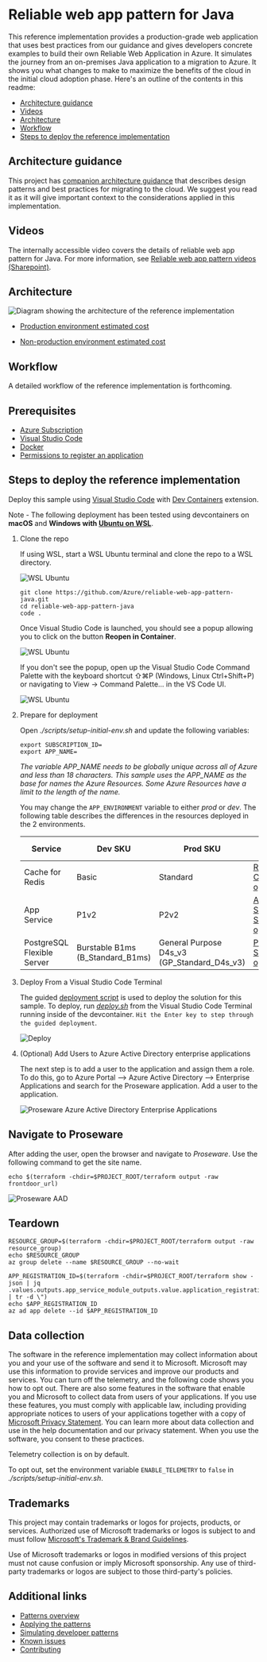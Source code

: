 # Reliable web app pattern for Java

This reference implementation provides a production-grade web application that uses best practices from our guidance and gives developers concrete examples to build their own Reliable Web Application in Azure. It simulates the journey from an on-premises Java application to a migration to Azure. It shows you what changes to make to maximize the benefits of the cloud in the initial cloud adoption phase. Here's an outline of the contents in this readme:

- [Architecture guidance](#architecture-guidance)
- [Videos](#videos)
- [Architecture](#architecture)
- [Workflow](#workflow)
- [Steps to deploy the reference implementation](#steps-to-deploy-the-reference-implementation)

## Architecture guidance

This project has [companion architecture guidance](adopt-pattern.md) that describes design patterns and best practices for migrating to the cloud. We suggest you read it as it will give important context to the considerations applied in this implementation.

## Videos

The internally accessible video covers the details of reliable web app pattern for Java. For more information, see [Reliable web app pattern videos (Sharepoint)](https://aka.ms/rwa-java-video).

## Architecture

![Diagram showing the architecture of the reference implementation](docs/assets/java-architecture.png)

- [Production environment estimated cost](https://azure.com/e/c530c133f36c423e9774de286f7dd28a)

- [Non-production environment estimated cost](https://azure.com/e/48201e05118243e089ded6855839594a)

## Workflow

A detailed workflow of the reference implementation is forthcoming.

## Prerequisites

* [Azure Subscription](https://azure.microsoft.com/pricing/member-offers/msdn-benefits-details/)
* [Visual Studio Code](https://code.visualstudio.com/)
* [Docker](https://www.docker.com/get-started/)
* [Permissions to register an application](https://learn.microsoft.com/en-us/azure/active-directory/develop/quickstart-register-app)

## Steps to deploy the reference implementation

Deploy this sample using [Visual Studio Code](https://code.visualstudio.com/) with [Dev Containers](https://marketplace.visualstudio.com/items?itemName=ms-vscode-remote.remote-containers) extension.

Note - The following deployment has been tested using devcontainers on **macOS** and **Windows with [Ubuntu on WSL](https://ubuntu.com/wsl)**.

1.  Clone the repo

    If using WSL, start a WSL Ubuntu terminal and clone the repo to a WSL directory.

    ![WSL Ubuntu](docs/assets/wsl-ubuntu.png)

    ```shell
    git clone https://github.com/Azure/reliable-web-app-pattern-java.git
    cd reliable-web-app-pattern-java
    code .
    ```

    Once Visual Studio Code is launched, you should see a popup allowing you to click on the button **Reopen in Container**.

    ![WSL Ubuntu](docs/assets/vscode-reopen-in-container.png)

    If you don't see the popup, open up the Visual Studio Code Command Palette with the keyboard shortcut ⇧⌘P (Windows, Linux Ctrl+Shift+P) or navigating to View -> Command Palette... in the VS Code UI.

    ![WSL Ubuntu](docs/assets/vscode-reopen-in-container-command.png)

1. Prepare for deployment

    Open *./scripts/setup-initial-env.sh* and update the following variables:

    ```shell
    export SUBSCRIPTION_ID=
    export APP_NAME=
    ```

    *The variable APP_NAME needs to be globally unique across all of Azure and less than 18 characters.  This sample uses the APP_NAME as the base for names the Azure Resources. Some Azure Resources have a limit to the length of the name.*

    You may change the `APP_ENVIRONMENT` variable to either *prod* or *dev*. The following table describes the differences in the resources deployed in the 2 environments.

    | Service | Dev SKU | Prod SKU | SKU options |
    | --- | --- | --- | --- |
    | Cache for Redis | Basic | Standard | [Redis Cache SKU options](https://azure.microsoft.com/pricing/details/cache/)
    | App Service | P1v2 | P2v2 | [App Service SKU options](https://azure.microsoft.com/pricing/details/app-service/linux/)
    | PostgreSQL Flexible Server | Burstable B1ms (B_Standard_B1ms) | General Purpose D4s_v3 (GP_Standard_D4s_v3) | [PostgreSQL SKU options](https://learn.microsoft.com/azure/postgresql/flexible-server/concepts-compute-storage)

1. Deploy From a Visual Studio Code Terminal

    The guided [deployment script](./deploy.sh) is used to deploy the solution for this sample.  To deploy, run *[deploy.sh](./deploy.sh)* from the Visual Studio Code Terminal running inside of the devcontainer.  `Hit the Enter key to step through the guided deployment`.

    ![Deploy](docs/assets/proseware-deploy.gif)

1. (Optional) Add Users to Azure Active Directory enterprise applications

    The next step is to add a user to the application and assign them a role. To do this, go to Azure Portal --> Azure Active Directory --> Enterprise Applications and search for the Proseware application. Add a user to the application.

    ![Proseware Azure Active Directory Enterprise Applications](docs/assets/AAD-Enterprise-Application.png)

## Navigate to Proseware

After adding the user, open the browser and navigate to *Proseware*. Use the following command to get the site name.

```shell
echo $(terraform -chdir=$PROJECT_ROOT/terraform output -raw frontdoor_url)
```

![Proseware AAD](docs/assets/proseware.png)

## Teardown

```shell
RESOURCE_GROUP=$(terraform -chdir=$PROJECT_ROOT/terraform output -raw resource_group)
echo $RESOURCE_GROUP
az group delete --name $RESOURCE_GROUP --no-wait

APP_REGISTRATION_ID=$(terraform -chdir=$PROJECT_ROOT/terraform show -json | jq .values.outputs.app_service_module_outputs.value.application_registration_id | tr -d \")
echo $APP_REGISTRATION_ID
az ad app delete --id $APP_REGISTRATION_ID
```

## Data collection

The software in the reference implementation may collect information about you and your use of the software and send it to Microsoft. Microsoft may use this information to provide services and improve our products and services. You can turn off the telemetry, and the following code shows you how to opt out. There are also some features in the software that enable you and Microsoft to collect data from users of your applications. If you use these features, you must comply with applicable law, including providing appropriate notices to users of your applications together with a copy of [Microsoft Privacy Statement](https://go.microsoft.com/fwlink/?LinkId=521839). You can learn more about data collection and use in the help documentation and our privacy statement. When you use the software, you consent to these practices.

Telemetry collection is on by default.

To opt out, set the environment variable `ENABLE_TELEMETRY` to `false` in *./scripts/setup-initial-env.sh*.

## Trademarks

This project may contain trademarks or logos for projects, products, or services. Authorized use of Microsoft trademarks or logos is subject to and must follow [Microsoft's Trademark & Brand Guidelines](https://www.microsoft.com/legal/intellectualproperty/trademarks/usage/general).

Use of Microsoft trademarks or logos in modified versions of this project must not cause confusion or imply Microsoft sponsorship. Any use of third-party trademarks or logos are subject to those third-party's policies.

## Additional links

- [Patterns overview](adopt-pattern.md)
- [Applying the patterns](apply-pattern.md)
- [Simulating developer patterns](simulate-patterns.md)
- [Known issues](known-issues.md)
- [Contributing](CONTRIBUTING.md)
